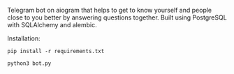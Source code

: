 Telegram bot on aiogram that helps to get to know yourself and people close to you better by answering questions together.
Built using PostgreSQL with SQLAlchemy and alembic.


Installation:

`pip install -r requirements.txt`

`python3 bot.py`


